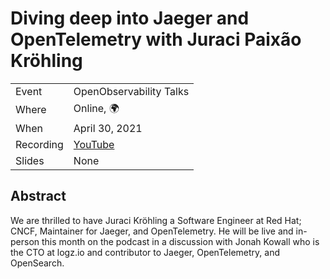# Diving deep into Jaeger and OpenTelemetry with Juraci Paixão Kröhling

|           |                                                                          |
| --------- | -------------------------------------------------------------------------|
| Event     | OpenObservability Talks                                                  |
| Where     | Online, 🌍                                                               |
| When      | April 30, 2021                                                           |
| Recording | [YouTube](https://www.youtube.com/live/lSY6yDw0Kmc?si=pEg4LTyMkgxy6-YC)  |
| Slides    | None                                                                     |

## Abstract

We are thrilled to have Juraci Kröhling a Software Engineer at Red Hat; CNCF, Maintainer for Jaeger, and OpenTelemetry. He will be live and in-person this month on the podcast in a discussion with Jonah Kowall who is the CTO at logz.io and contributor to Jaeger, OpenTelemetry, and OpenSearch.
